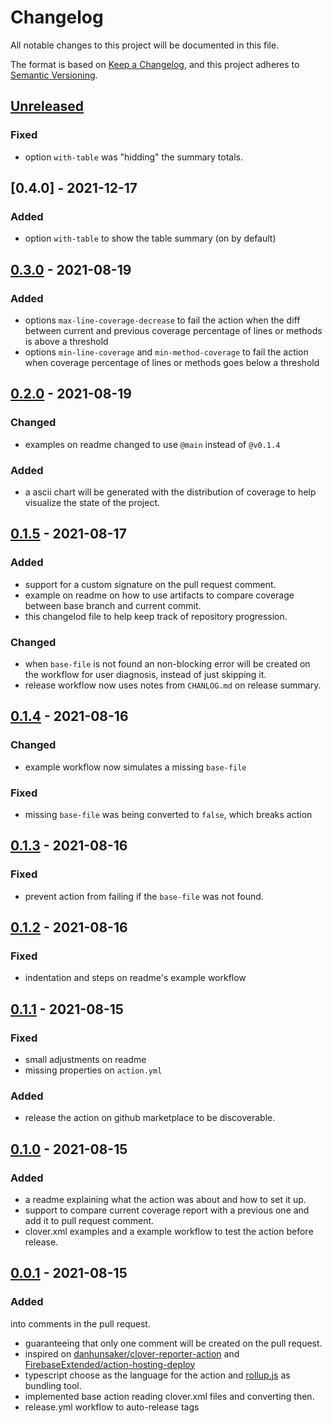 # Changelog
All notable changes to this project will be documented in this file.

The format is based on [Keep a Changelog](https://keepachangelog.com/en/1.0.0/),
and this project adheres to [Semantic Versioning](https://semver.org/spec/v2.0.0.html).

## [Unreleased]

### Fixed

- option `with-table` was "hidding" the summary totals.

## [0.4.0] - 2021-12-17

### Added

- option `with-table` to show the table summary (on by default)

## [0.3.0] - 2021-08-19

### Added

- options `max-line-coverage-decrease` to fail the action when the diff
between current and previous coverage percentage of lines or methods is
above a threshold
- options `min-line-coverage` and `min-method-coverage` to fail the action
when coverage percentage of lines or methods goes below a threshold

## [0.2.0] - 2021-08-19

### Changed
- examples on readme changed to use `@main` instead of `@v0.1.4`

### Added
- a ascii chart will be generated with the distribution of coverage to help
visualize the state of the project.

## [0.1.5] - 2021-08-17
### Added
- support for a custom signature on the pull request comment.
- example on readme on how to use artifacts to compare coverage between base
branch and current commit.
- this changelod file to help keep track of repository progression.

### Changed
- when `base-file` is not found an non-blocking error will be created on the
workflow for user diagnosis, instead of just skipping it.
- release workflow now uses notes from `CHANLOG.md` on release summary.

## [0.1.4] - 2021-08-16
### Changed
- example workflow now simulates a missing `base-file`

### Fixed
- missing `base-file` was being converted to `false`, which breaks action

## [0.1.3] - 2021-08-16
### Fixed
- prevent action from failing if the `base-file` was not found.

## [0.1.2] - 2021-08-16
### Fixed
- indentation and steps on readme's example workflow

## [0.1.1] - 2021-08-15
### Fixed
- small adjustments on readme
- missing properties on `action.yml`

### Added
- release the action on github marketplace to be discoverable.

## [0.1.0] - 2021-08-15
### Added
- a readme explaining what the action was about and how to set it up.
- support to compare current coverage report with a previous one and add it to
pull request comment.
- clover.xml examples and a example workflow to test the action before release.

## [0.0.1] - 2021-08-15
### Added
into comments in the pull request.
- guaranteeing that only one comment will be created on the pull request.
- inspired on [danhunsaker/clover-reporter-action](https://github.com/danhunsaker/clover-reporter-action)
and [FirebaseExtended/action-hosting-deploy](https://github.com/FirebaseExtended/action-hosting-deploy)
- typescript choose as the language for the action and [rollup.js](https://rollupjs.org/guide/en/)
as bundling tool.
- implemented base action reading clover.xml files and converting then.
- release.yml workflow to auto-release tags

[Unreleased]: https://github.com/lucassabreu/comment-coverage-clover/compare/v0.3.0...HEAD
[0.3.0]: https://github.com/lucassabreu/comment-coverage-clover/compare/v0.2.0...v0.3.0
[0.2.0]: https://github.com/lucassabreu/comment-coverage-clover/compare/v0.1.5...v0.2.0
[0.1.5]: https://github.com/lucassabreu/comment-coverage-clover/compare/v0.1.4...v0.1.5
[0.1.4]: https://github.com/lucassabreu/comment-coverage-clover/compare/v0.1.3...v0.1.4
[0.1.3]: https://github.com/lucassabreu/comment-coverage-clover/compare/v0.1.2...v0.1.3
[0.1.2]: https://github.com/lucassabreu/comment-coverage-clover/compare/v0.1.1...v0.1.2
[0.1.1]: https://github.com/lucassabreu/comment-coverage-clover/compare/v0.1.0...v0.1.1
[0.1.0]: https://github.com/lucassabreu/comment-coverage-clover/compare/v0.0.1...v0.1.0
[0.0.1]: https://github.com/lucassabreu/comment-coverage-clover/releases/tag/v0.0.1
